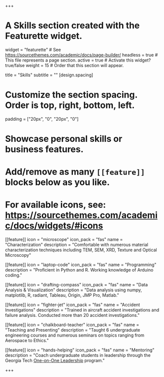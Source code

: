 +++
# A Skills section created with the Featurette widget.
widget = "featurette"  # See https://sourcethemes.com/academic/docs/page-builder/
headless = true  # This file represents a page section.
active = true  # Activate this widget? true/false
weight = 15  # Order that this section will appear.

title = "Skills"
subtitle = ""
[design.spacing]
  # Customize the section spacing. Order is top, right, bottom, left.
  padding = ["20px", "0", "20px", "0"]
# Showcase personal skills or business features.
# 
# Add/remove as many `[[feature]]` blocks below as you like.
# 
# For available icons, see: https://sourcethemes.com/academic/docs/widgets/#icons

[[feature]]
  icon = "microscope"
  icon_pack = "fas"
  name = "Characterization"
  description = "Comfortable with numerous material characterization techniques including TEM, SEM, XRD, Texture and Optical Microscopy"
  
[[feature]]
  icon = "laptop-code"
  icon_pack = "fas"
  name = "Programming"
  description = "Proficient in Python and R. Working knowledge of Arduino coding."  
  
[[feature]]
  icon = "drafting-compass"
  icon_pack = "fas"
  name = "Data Analysis & Visualization"
  description = "Data analysis using  numpy, matplotlib, R, radiant, Tableau, Origin, JMP Pro, Matlab."

[[feature]]
  icon = "fighter-jet"
  icon_pack = "fas"
  name = "Accident Investigations"
  description = "Trained in aircraft accident investigations and failure analysis. Conducted more than 20 accident investigations."

[[feature]]
  icon = "chalkboard-teacher"
  icon_pack = "fas"
  name = "Teaching and Presenting"
  description = "Taught 6 undergraduate engineering courses and numerous seminars on topics ranging from Aerospace to Ethics."

[[feature]]
  icon = "hands-helping"
  icon_pack = "fas"
  name = "Mentoring"
  description = "Coach undergraduate students in leadership through the Georgia Tech [One-on-One Leadership](https://leadership.gatech.edu/coaches/j) program."

+++

